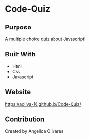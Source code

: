 # Code-Quiz

## Purpose
A multiple choice quiz about Javascript!

## Built With
* Html
* Css
* Javascript

## Website
https://aoliva-16.github.io/Code-Quiz/

## Contribution
Created by Angelica Olivares
